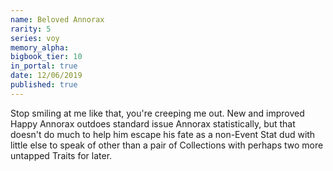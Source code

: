 ```yaml
---
name: Beloved Annorax
rarity: 5
series: voy
memory_alpha:
bigbook_tier: 10
in_portal: true
date: 12/06/2019
published: true
---
```


Stop smiling at me like that, you're creeping me out. New and improved Happy Annorax outdoes standard issue Annorax statistically, but that doesn't do much to help him escape his fate as a non-Event Stat dud with little else to speak of other than a pair of Collections with perhaps two more untapped Traits for later.
